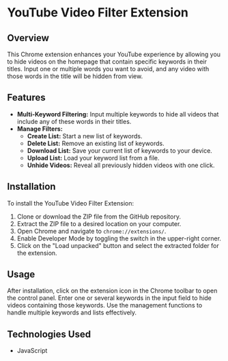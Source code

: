 # YouTube Video Filter Extension

## Overview
This Chrome extension enhances your YouTube experience by allowing you to hide videos on the homepage that contain specific keywords in their titles. Input one or multiple words you want to avoid, and any video with those words in the title will be hidden from view.

## Features
- **Multi-Keyword Filtering:** Input multiple keywords to hide all videos that include any of these words in their titles.
- **Manage Filters:**
  - **Create List:** Start a new list of keywords.
  - **Delete List:** Remove an existing list of keywords.
  - **Download List:** Save your current list of keywords to your device.
  - **Upload List:** Load your keyword list from a file.
  - **Unhide Videos:** Reveal all previously hidden videos with one click.

## Installation
To install the YouTube Video Filter Extension:
1. Clone or download the ZIP file from the GitHub repository.
2. Extract the ZIP file to a desired location on your computer.
3. Open Chrome and navigate to `chrome://extensions/`.
4. Enable Developer Mode by toggling the switch in the upper-right corner.
5. Click on the "Load unpacked" button and select the extracted folder for the extension.

## Usage
After installation, click on the extension icon in the Chrome toolbar to open the control panel. Enter one or several keywords in the input field to hide videos containing those keywords. Use the management functions to handle multiple keywords and lists effectively.

## Technologies Used
- JavaScript
